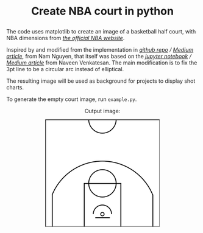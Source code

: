 # <p style="text-align:center;">Create NBA court in python</p>


The code uses matplotlib to create an image of a basketball half court, with NBA dimensions from 
*[the official NBA website](https://official.nba.com/rule-no-1-court-dimensions-equipment/)*.

Inspired by and modified from the implementation in *[github repo](https://github.com/NammySosa/NBA-Shot-Data-2021-2022/tree/main) / [Medium article](https://medium.com/@namnguyen93/a-quick-look-into-visualizing-nba-shot-data-24756665565b)*, from Nam Nguyen,
that itself was based on the *[jupyter notebook](https://github.com/naveenv92/medium-articles/blob/master/articles/nba-shotchart/nba_shotchart.ipynb) / [Medium article](https://medium.com/data-science/make-a-simple-nba-shot-chart-with-python-e5d70db45d0d)* from Naveen Venkatesan. The main modification is to fix the 3pt line to be a circular arc instead of elliptical.

The resulting image will be used as background for projects to display shot charts.

To generate the empty court image, run `example.py`.
<p align="center">
    Output image:
</p>
<p align="center">
    <img src="empty_halfcourt.png" alt="image of NBA half court in python" width="300"/>
</p>

